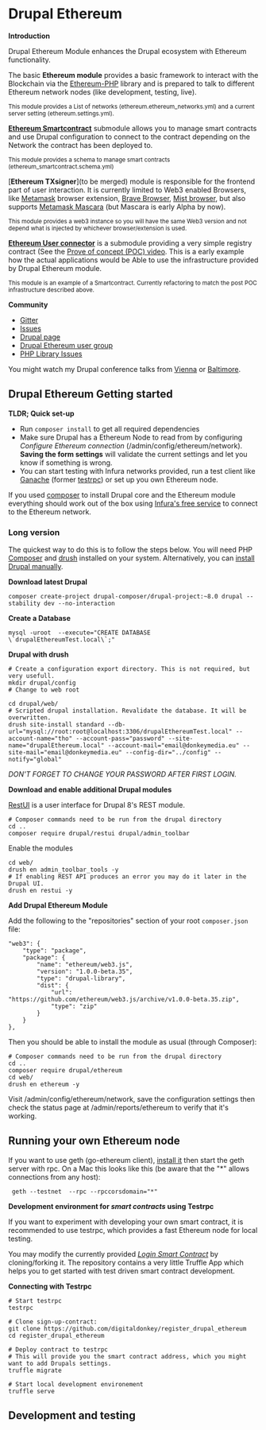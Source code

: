 Drupal Ethereum
===============
 

**Introduction**

Drupal Ethereum Module enhances the Drupal ecosystem with Ethereum functionality. 

The basic **Ethereum module** provides a basic framework to interact with the Blockchain via the [Ethereum-PHP](https://github.com/digitaldonkey/ethereum-php) library and is prepared to talk to different Ethereum network nodes (like development, testing, live).

<small>This module provides a List of networks (ethereum.ethereum_networks.yml) and a current server setting (ethereum.settings.yml).</small>

[**Ethereum Smartcontract**](https://github.com/digitaldonkey/ethereum/tree/8.x-1.x/ethereum_smartcontract) submodule allows you to manage smart contracts and use Drupal configuration to connect to the contract depending on the Network the contract has been deployed to. 

<small>This module provides a schema to manage smart contracts (ethereum_smartcontract.schema.yml)</small>

[**Ethereum TXsigner**](to be merged) module is responsible for the frontend part of user interaction. It is currently limited to Web3 enabled Browsers, like [Metamask](https://metamask.io/) browser extension, [Brave Browser](https://brave.com/), [Mist browser](https://github.com/ethereum/mist/releases), but also supports [Metamask Mascara](https://github.com/MetaMask/mascara) (but Mascara is early Alpha by now). 

<small>This module provides a web3 instance so you will have the same Web3 version and not depend what is injected by whichever browser/extension is used.</small>

[**Ethereum User connector**](https://github.com/digitaldonkey/ethereum/blob/8.x-1.x/ethereum_user_connector/Readme.md) is a submodule providing a very simple registry contract (See the [Prove of concept (POC) video](https://www.youtube.com/watch?v=Y5Sa7QtpXSE). This is a early example how the actual applications would be Able to use the infrastructure provided by Drupal Ethereum module.

<small>This module is an example of a Smartcontract. Currently refactoring to match the post POC infrastructure described above.</small>

**Community**

* [Gitter](https://gitter.im/drupal_ethereum)
* [Issues](https://github.com/digitaldonkey/ethereum/issues)
* [Drupal page](https://www.drupal.org/project/ethereum)
* [Drupal Ethereum user group](https://groups.drupal.org/ethereum)
* [PHP Library Issues](https://github.com/digitaldonkey/ethereum-php/issues)

You might watch my Drupal conference talks from [Vienna](https://events.drupal.org/vienna2017/sessions/drupal-and-ethereum-blockchain) or [Baltimore](https://events.drupal.org/baltimore2017/sessions/drupal-and-ethereum-blockchain).
 
## Drupal Ethereum Getting started

**TLDR; Quick set-up**

* Run `composer install` to get all required dependencies
* Make sure Drupal has a Ethereum Node to read from by configuring *Configure Ethereum connection* (/admin/config/ethereum/network). **Saving the form settings** will validate the current settings and let you know if something is wrong. 
* You can start testing with Infura networks provided, run a test client like [Ganache](http://truffleframework.com/ganache) (former [testrpc](http://truffleframework.com/ganache/)) or set up you own Ethereum node.

If you used [composer](https://www.lullabot.com/articles/goodbye-drush-make-hello-composer) to install Drupal core and the Ethereum module everything should work out of the box using <a href="infura.io">Infura's free service</a> to connect to the Ethereum network. 
 
### Long version

The quickest way to do this is to follow the steps below. You will need PHP [Composer](https://getcomposer.org/) and [drush](http://www.drush.org/en/master/) installed on your system. Alternatively, you can <a href="https://www.drupal.org/docs/8/install">install Drupal manually</a>. 

**Download latest Drupal**

```
composer create-project drupal-composer/drupal-project:~8.0 drupal --stability dev --no-interaction
```

**Create a Database**

```
mysql -uroot  --execute="CREATE DATABASE \`drupalEthereumTest.local\`;"
```

**Drupal with drush**

```
# Create a configuration export directory. This is not required, but very usefull.
mkdir drupal/config
# Change to web root 

cd drupal/web/
# Scripted drupal installation. Revalidate the database. It will be overwritten.
drush site-install standard --db-url="mysql://root:root@localhost:3306/drupalEthereumTest.local" --account-name="tho" --account-pass="password" --site-name="drupalEthereum.local" --account-mail="email@donkeymedia.eu" --site-mail="email@donkeymedia.eu" --config-dir="../config" --notify="global"
```

_DON'T FORGET TO CHANGE YOUR PASSWORD AFTER FIRST LOGIN._

**Download and enable additional Drupal modules**

[RestUI](https://www.drupal.org/project/restui) is a user interface for Drupal 8's REST module.

```
# Composer commands need to be run from the drupal directory
cd ..
composer require drupal/restui drupal/admin_toolbar
``` 
Enable the modules

```
cd web/
drush en admin_toolbar_tools -y
# If enabling REST API produces an error you may do it later in the Drupal UI.
drush en restui -y
```

**Add Drupal Ethereum Module**

Add the following to the "repositories" section of your root `composer.json` file:

```
"web3": {
    "type": "package",
    "package": {
        "name": "ethereum/web3.js",
        "version": "1.0.0-beta.35",
        "type": "drupal-library",
        "dist": {
            "url": "https://github.com/ethereum/web3.js/archive/v1.0.0-beta.35.zip",
            "type": "zip"
        }
    }
},
```

Then you should be able to install the module as usual (through Composer):

```
# Composer commands need to be run from the drupal directory
cd ..
composer require drupal/ethereum
cd web/
drush en ethereum -y
```

Visit /admin/config/ethereum/network, save the configuration settings then check the status page at /admin/reports/ethereum to verify that it's working.


## Running your own Ethereum node

If you want to use geth (go-ethereum client), <a href="https://github.com/ethereum/go-ethereum/wiki/Building-Ethereum">install it</a> then start the geth server with rpc.
On a Mac this looks like this (be aware that the "*" allows connections from any host):

``` 
 geth --testnet  --rpc --rpccorsdomain="*"
``` 


**Development environment for *smart contracts* using Testrpc**

If you want to experiment with developing your own smart contract, it is recommended to use testrpc, which provides a fast Ethereum node for local testing. 

You may modify the currently provided *<a href="https://github.com/digitaldonkey/register_drupal_ethereum">Login Smart Contract</a>* by cloning/forking it. The repository contains a very little Truffle App which helps you to get started with test driven smart contract development. 

**Connecting with Testrpc**

``` 
# Start testrpc
testrpc

# Clone sign-up-contract:
git clone https://github.com/digitaldonkey/register_drupal_ethereum
cd register_drupal_ethereum

# Deploy contract to testrpc
# This will provide you the smart contract address, which you might want to add Drupals settings. 
truffle migrate

# Start local development environement
truffle serve
```  

## Development and testing
